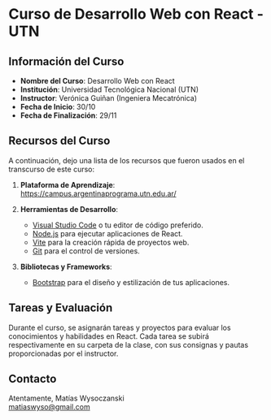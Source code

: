# Curso de Desarrollo Web con React - UTN

## Información del Curso

- **Nombre del Curso**: Desarrollo Web con React
- **Institución**: Universidad Tecnológica Nacional (UTN)
- **Instructor**: Verónica Guiñan (Ingeniera Mecatrónica)
- **Fecha de Inicio**: 30/10
- **Fecha de Finalización**: 29/11

## Recursos del Curso

A continuación, dejo una lista de los recursos que fueron usados en el transcurso de este curso:

1. **Plataforma de Aprendizaje**: https://campus.argentinaprograma.utn.edu.ar/

2. **Herramientas de Desarrollo**:
   - [Visual Studio Code](https://code.visualstudio.com/) o tu editor de código preferido.
   - [Node.js](https://nodejs.org/) para ejecutar aplicaciones de React.
   - [Vite](https://vitejs.dev/) para la creación rápida de proyectos web.
   - [Git](https://git-scm.com/) para el control de versiones.

3. **Bibliotecas y Frameworks**:
   - [Bootstrap](https://getbootstrap.com/) para el diseño y estilización de tus aplicaciones.

## Tareas y Evaluación

Durante el curso, se asignarán tareas y proyectos para evaluar los conocimientos y habilidades en React. Cada tarea se subirá respectivamente en su carpeta de la clase, con sus consignas y pautas proporcionadas por el instructor.

## Contacto

Atentamente,
Matías Wysoczanski  
matiaswyso@gmail.com